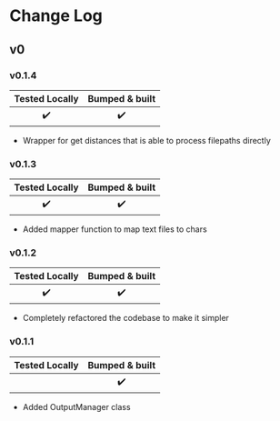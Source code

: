 # Change Log

## v0

### v0.1.4
| Tested Locally | Bumped & built |
|:-:|:-:|
| ✔️ | ✔️ |
- Wrapper for get distances that is able to process filepaths directly

### v0.1.3
| Tested Locally | Bumped & built |
|:-:|:-:|
| ✔️ | ✔️ |
- Added mapper function to map text files to chars

### v0.1.2
| Tested Locally | Bumped & built |
|:-:|:-:|
| ✔️ | ✔️ |
- Completely refactored the codebase to make it simpler 

### v0.1.1
| Tested Locally | Bumped & built |
|:-:|:-:|
|   | ✔️ |
- Added OutputManager class